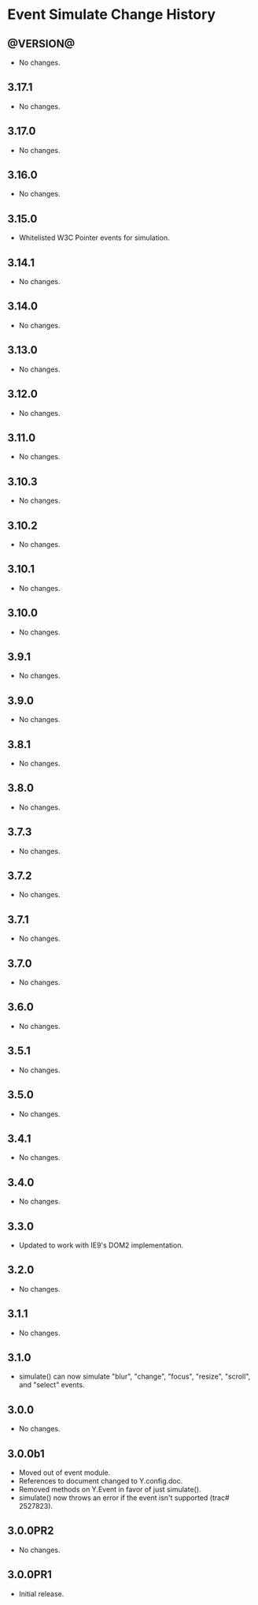 Event Simulate Change History
=============================

@VERSION@
------

* No changes.

3.17.1
------

* No changes.

3.17.0
------

* No changes.

3.16.0
------

* No changes.

3.15.0
------

* Whitelisted W3C Pointer events for simulation.

3.14.1
------

* No changes.

3.14.0
------

* No changes.

3.13.0
------

* No changes.

3.12.0
------

* No changes.

3.11.0
------

* No changes.

3.10.3
------

* No changes.

3.10.2
------

* No changes.

3.10.1
------

* No changes.

3.10.0
------

* No changes.

3.9.1
-----

* No changes.

3.9.0
-----

* No changes.

3.8.1
-----

* No changes.

3.8.0
-----

* No changes.

3.7.3
-----

* No changes.

3.7.2
-----

* No changes.

3.7.1
-----

* No changes.

3.7.0
-----

* No changes.

3.6.0
-----

* No changes.

3.5.1
-----

* No changes.

3.5.0
-----

* No changes.

3.4.1
-----

* No changes.

3.4.0
-----

* No changes.

3.3.0
-----

* Updated to work with IE9's DOM2 implementation.

3.2.0
-----

* No changes.

3.1.1
-----

* No changes.

3.1.0
-----

* simulate() can now simulate "blur", "change", "focus", "resize", "scroll", and "select" events.

3.0.0
-----

* No changes.

3.0.0b1
-------

* Moved out of event module.
* References to document changed to Y.config.doc.
* Removed methods on Y.Event in favor of just simulate().
* simulate() now throws an error if the event isn't supported (trac# 2527823).

3.0.0PR2
-----

* No changes.

3.0.0PR1
-----

* Initial release.
